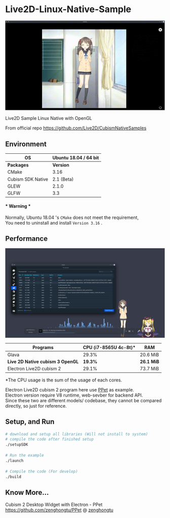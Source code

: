 # Live2D-Linux-Native-Sample

![Sample](./img/sample.gif)



Live2D Sample Linux Native with OpenGL 

From official repo https://github.com/Live2D/CubismNativeSamples


## Environment

| OS                | Ubuntu 18.04 / 64 bit |
| ----------------- | --------------------- |
| **Packages**      | **Version**           |
| CMake             | 3.16                  |
| Cubism SDK Native | 2.1 (Beta)            |
| GLEW              | 2.1.0                 |
| GLFW              | 3.3                   |

#### * Warning *

Normally, Ubuntu 18.04 's `CMake` does not meet the requirement,    
You need to uninstall and install `Version 3.16` .



## Performance

![performance](./img/cpu-mem-usage.png)

| Programs                           | CPU (i7-8565U 4c-8t)* | RAM          |
| ---------------------------------- | --------------------- | ------------ |
| Glava                              | 29.3%                 | 20.6 MiB     |
| **Live 2D Native cubism 3 OpenGL** | **19.3%**             | **26.1 MiB** |
| Electron Live2D cubism 2           | 29.1%                 | 73.7 MiB     |

\*The CPU usage is the sum of the usage of each cores.   

Electron Live2D cubism 2 program here use [PPet](https://github.com/zenghongtu/PPet) as example.  
Electron version require V8 runtime, web-sevber for backend API.   
Since these two are different models/ codebase, they cannot be compared directly, so just for reference.   



## Setup, and Run

```bash
# download and setup all libraries (Will not install to system)
# compile the code after finished setup
./setupSDK

# Run the example
./launch

# Compile the code (For develop)
./build
```





## Know More...

Cubism 2 Desktop Widget with Electron - PPet   
https://github.com/zenghongtu/PPet @ [zenghongtu](https://github.com/zenghongtu)
